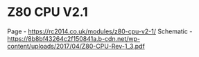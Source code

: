 # Z80 CPU V2.1

Page - https://rc2014.co.uk/modules/z80-cpu-v2-1/
Schematic - https://8b8bf43264c2f150841a.b-cdn.net/wp-content/uploads/2017/04/Z80-CPU-Rev-1_3.pdf
